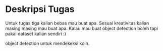 # Deskripsi Tugas

Untuk tugas tiga kalian bebas mau buat apa. Sesuai kreativitas kalian masing masing mau buat apa. Kalau mau buat object detection boleh tapi pakai dataset kalian sendiri :)

object detection untuk mendekeksi koin.
